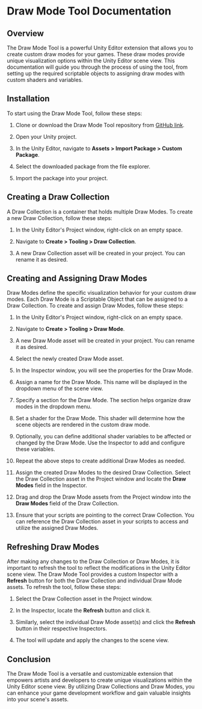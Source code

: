 # Draw Mode Tool Documentation

## Overview

The Draw Mode Tool is a powerful Unity Editor extension that allows you to create custom draw modes for your games. These draw modes provide unique visualization options within the Unity Editor scene view. This documentation will guide you through the process of using the tool, from setting up the required scriptable objects to assigning draw modes with custom shaders and variables.

## Installation

To start using the Draw Mode Tool, follow these steps:

1. Clone or download the Draw Mode Tool repository from [GitHub link]([link](https://github.com/ToviasM/unity-draw-mode-tool)).

2. Open your Unity project.

3. In the Unity Editor, navigate to **Assets > Import Package > Custom Package**.

4. Select the downloaded package from the file explorer.

5. Import the package into your project.

## Creating a Draw Collection

A Draw Collection is a container that holds multiple Draw Modes. To create a new Draw Collection, follow these steps:

1. In the Unity Editor's Project window, right-click on an empty space.

2. Navigate to **Create > Tooling > Draw Collection**.

3. A new Draw Collection asset will be created in your project. You can rename it as desired.

## Creating and Assigning Draw Modes

Draw Modes define the specific visualization behavior for your custom draw modes. Each Draw Mode is a Scriptable Object that can be assigned to a Draw Collection. To create and assign Draw Modes, follow these steps:

1. In the Unity Editor's Project window, right-click on an empty space.

2. Navigate to **Create > Tooling > Draw Mode**.

3. A new Draw Mode asset will be created in your project. You can rename it as desired.

4. Select the newly created Draw Mode asset.

5. In the Inspector window, you will see the properties for the Draw Mode.

6. Assign a name for the Draw Mode. This name will be displayed in the dropdown menu of the scene view.

7. Specify a section for the Draw Mode. The section helps organize draw modes in the dropdown menu.

8. Set a shader for the Draw Mode. This shader will determine how the scene objects are rendered in the custom draw mode.

9. Optionally, you can define additional shader variables to be affected or changed by the Draw Mode. Use the Inspector to add and configure these variables.

10. Repeat the above steps to create additional Draw Modes as needed.

11. Assign the created Draw Modes to the desired Draw Collection. Select the Draw Collection asset in the Project window and locate the **Draw Modes** field in the Inspector.

12. Drag and drop the Draw Mode assets from the Project window into the **Draw Modes** field of the Draw Collection.

13. Ensure that your scripts are pointing to the correct Draw Collection. You can reference the Draw Collection asset in your scripts to access and utilize the assigned Draw Modes.

## Refreshing Draw Modes

After making any changes to the Draw Collection or Draw Modes, it is important to refresh the tool to reflect the modifications in the Unity Editor scene view. The Draw Mode Tool provides a custom Inspector with a **Refresh** button for both the Draw Collection and individual Draw Mode assets. To refresh the tool, follow these steps:

1. Select the Draw Collection asset in the Project window.

2. In the Inspector, locate the **Refresh** button and click it.

3. Similarly, select the individual Draw Mode asset(s) and click the **Refresh** button in their respective Inspectors.

4. The tool will update and apply the changes to the scene view.

## Conclusion

The Draw Mode Tool is a versatile and customizable extension that empowers artists and developers to create unique visualizations within the Unity Editor scene view. By utilizing Draw Collections and Draw Modes, you can enhance your game development workflow and gain valuable insights into your scene's assets.
